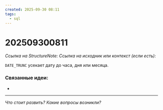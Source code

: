 ```yaml
---
created: 2025-09-30 08:11
tags:
  - sql
---
```

# 202509300811
*Ссылка на StructureNote:*
*Ссылка на исходник или контекст (если есть):* 

`DATE_TRUNC` усекает дату до часа, дня или месяца.
### Связанные идеи:
* 
---

*Что стоит развить? Какие вопросы возникли?*